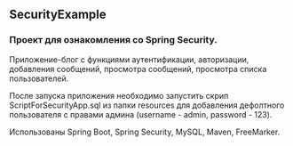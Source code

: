 ## SecurityExample
### Проект для ознакомления со Spring Security.
Приложение-блог с функциями аутентификации, авторизации, добавления сообщений, просмотра сообщений, просмотра списка пользователей.

После запуска приложения необходимо запустить скрип ScriptForSecurityApp.sql из папки resources для добавления дефолтного пользователя с правами админа (username - admin, password - 123).

Использованы Spring Boot, Spring Security, MySQL, Maven, FreeMarker. 
